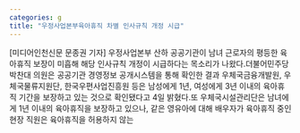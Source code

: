 ```yaml
---
categories: g
title: "우정사업본부육아휴직 차별 인사규칙 개정 시급"
---
```

[미디어인천신문 문종권 기자] 우정사업본부 산하 공공기관이 남녀 근로자의 평등한 육아휴직 보장이 미흡해 해당 인사규칙 개정이 시급하다는 목소리가 나왔다.더불어민주당 박찬대 의원은 공공기관 경영정보 공개시스템을 통해 확인한 결과 우체국금융개발원, 우체국물류지원단, 한국우편사업진흥원 등은 남성에게 1년, 여성에게 3년 이내의 육아휴직 기간을 보장하고 있는 것으로 확인됐다고 4일 밝혔다.또 우체국시설관리단은 남녀에게 1년 이내의 육아휴직을 보장하고 있으나, 같은 영유아에 대해 배우자가 육아휴직 중인 현장 직원은 육아휴직을 허용하지 않는
